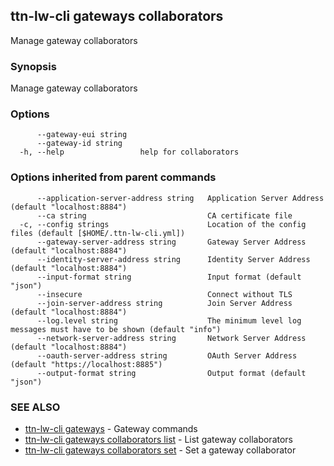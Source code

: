 ## ttn-lw-cli gateways collaborators

Manage gateway collaborators

### Synopsis

Manage gateway collaborators

### Options

```
      --gateway-eui string   
      --gateway-id string    
  -h, --help                 help for collaborators
```

### Options inherited from parent commands

```
      --application-server-address string   Application Server Address (default "localhost:8884")
      --ca string                           CA certificate file
  -c, --config strings                      Location of the config files (default [$HOME/.ttn-lw-cli.yml])
      --gateway-server-address string       Gateway Server Address (default "localhost:8884")
      --identity-server-address string      Identity Server Address (default "localhost:8884")
      --input-format string                 Input format (default "json")
      --insecure                            Connect without TLS
      --join-server-address string          Join Server Address (default "localhost:8884")
      --log.level string                    The minimum level log messages must have to be shown (default "info")
      --network-server-address string       Network Server Address (default "localhost:8884")
      --oauth-server-address string         OAuth Server Address (default "https://localhost:8885")
      --output-format string                Output format (default "json")
```

### SEE ALSO

* [ttn-lw-cli gateways](ttn-lw-cli_gateways.md)	 - Gateway commands
* [ttn-lw-cli gateways collaborators list](ttn-lw-cli_gateways_collaborators_list.md)	 - List gateway collaborators
* [ttn-lw-cli gateways collaborators set](ttn-lw-cli_gateways_collaborators_set.md)	 - Set a gateway collaborator

